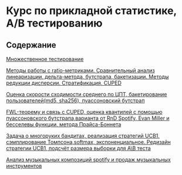 # Курс по прикладной статистике, A/B тестированию
## Содержание
[Множественное тестирование](ABC_test.ipynb)

[Методы работы с ratio-метриками. Сравнительный анализ линеаризации, дельта-метода, бутстрапа, бакетизации. 
Методы редукции дисперсии. Стратификация, CUPED](ABC_test.ipynb)

[Оценка скорости сходимости среднего по ЦПТ, бакетирование пользователей(md5, sha256), пуассоновский бутстрап](Split_system_cit.ipynb)

[FWL-теорему и связь с CUPED, оценка квантилей с помощью пуассоновского бутстрапа,варианта от RnD Spotify, Evan Miller и бесселевы функции, метода Прайса-Боннета ](Boostraps_methods.ipynb)

[Задача о многоруких бандитах, реализация стратегий UCB1, сэмплирование Томпсона,softmax, экспоненциальное. Редизайн стратегии UCB1, подсчёт размера выборки для A\B теста](Multiarm_bandits.ipynb)

[Анализ музыкальных композиций spotify и продаж музыкальных инструментов ](EDA_spotify.ipynb)


